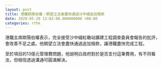 ```yaml
---
layout: post
title: 港鐵歐陽伯權：期望立法會盡快通過沙中綫追加撥款
date: 2020-05-20 12:02:08.000000000 +08:00
categories: rthk
---
```


港鐵主席歐陽伯權表示，完全接受沙中綫紅磡站擴建工程調查委員會報告的批評，會改善不足之處。他期望立法會盡快通過追加撥款，讓港鐵盡快完成工程。

至於項目的13億元管理費問題，他說明白政府對於是否支付這筆費用，有不同看法，但相信透過溝通可圓滿解決。
